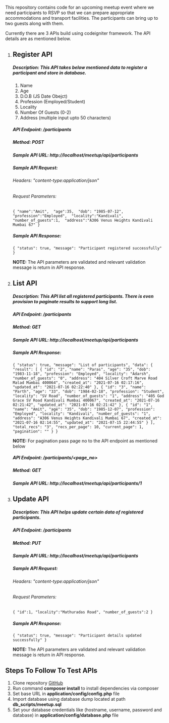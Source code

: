 This repository contains code for an upcoming meetup event where we need participants to RSVP so that we can prepare appropriate accommodations and transport facilities. The participants can bring up to two guests along with them.

Currently there are 3 APIs build using codeigniter framework. The API details are as mentioned below.

1. ## Register API
	##### Description: This API takes below mentioned data to register a participant and store in database.
	1. Name
	2. Age
	3. D.O.B (JS Date Obejct)
	4. Profession (Employed/Student)
	5. Locality
	6. Number Of Guests (0-2)
	7. Address (multiple input upto 50 characters)

	##### API Endpoint: /participants
	
	##### Method: POST

	##### Sample API URL: http://localhost/meetup/api/participants

	##### Sample API Request:

	###### Headers: "content-type:application/json"

	###### Request Parameters:
	`{
		"name":"Amit", 
		"age":35, 
		"dob": "1985-07-12", 
		"profession":"Employed", 
		"locality":"Kandivali",
		"number_of_guests":1, 
		"address":"A306 Venus Heights Kandivali Mumbai 67"
	}`

	##### Sample API Response:
	`{
	    "status": true,
	    "message": "Participant registered successfully"
	}`

	**NOTE:**
	The API parameters are validated and relevant validation message is return in API response.

2. ## List API
	##### Description: This API list all registered participants. There is even provision to paginate results to support long list.

	##### API Endpoint: /participants
	##### Method: GET

	##### Sample API URL: http://localhost/meetup/api/participants

	##### Sample API Response:
	`{
	    "status": true,
	    "message": "List of participants",
	    "data": {
	        "result": [
	            {
	                "id": "2",
	                "name": "Paras",
	                "age": "35",
	                "dob": "1983-11-18",
	                "profession": "Employed",
	                "locality": "Adarsh",
	                "number_of_guests": "0",
	                "address": "404 Silver Croft Marve Road Malad Mumbai 400064",
	                "created_at": "2021-07-16 02:17:16",
	                "updated_at": "2021-07-16 02:22:40"
	            },
	            {
	                "id": "3",
	                "name": "Parth",
	                "age": "33",
	                "dob": "1984-02-18",
	                "profession": "Student",
	                "locality": "SV Road",
	                "number_of_guests": "1",
	                "address": "405 God Grace SV Road Kandivali Mumbai 400067",
	                "created_at": "2021-07-16 02:21:42",
	                "updated_at": "2021-07-16 02:21:42"
	            },
	            {
	                "id": "1",
	                "name": "Amit",
	                "age": "35",
	                "dob": "1985-12-07",
	                "profession": "Employed",
	                "locality": "Kandivali",
	                "number_of_guests": "1",
	                "address": "A306 Venus Heights Kandivali Mumbai 67",
	                "created_at": "2021-07-16 02:14:55",
	                "updated_at": "2021-07-15 22:44:55"
	            }
	        ],
	        "total_recs": "3",
	        "recs_per_page": 10,
	        "current_page": 1,
	        "pagination": ""
	    }
	}`

	**NOTE:**
	For pagination pass page no to the API endpoint as mentioned below 

	##### API Endpoint: /participants/<page_no>
	
	##### Method: GET
	
	##### Sample API URL: http://localhost/meetup/api/participants/1

3. ## Update API
	##### Description: This API helps update certain data of registered participants.

	##### API Endpoint: /participants
	
	##### Method: PUT

	##### Sample API URL: http://localhost/meetup/api/participants

	##### Sample API Request:

	###### Headers: "content-type:application/json"

	###### Request Parameters:
	`{
		"id":1,
		"locality":"Mathuradas Road",
		"number_of_guests":2
	}`

	##### Sample API Response:
	`{
	    "status": true,
	    "message": "Participant details updated successfully"
	}`

	**NOTE:**
	The API parameters are validated and relevant validation message is return in API response.

## Steps To Follow To Test APIs
1. Clone repository [GitHub](https://github.com/sonyamit/meetup.git)
2. Run command **composer install** to install dependencies via composer
3. Set base URL in **application/config/config.php** file
4. Import database using database dump located at path **db_scripts/meetup.sql**
5. Set your database credentials like (hostname, username, password and database) in **application/config/database.php** file

